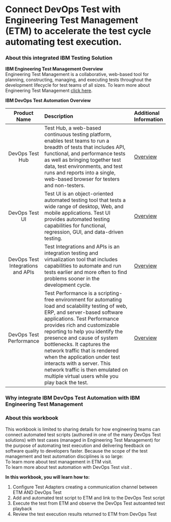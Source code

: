 # Connect DevOps Test with Engineering Test Management (ETM) to accelerate the test cycle automating test execution.

### About this integrated IBM Testing Solution

**IBM Engineering Test Management Overview**</br>
Engineering Test Management is a collaborative, web-based tool for planning, constructing, managing, and executing tests throughout the development lifecycle for test teams of all sizes. To learn more about Engineering Test Management [click here](https://www.ibm.com/docs/en/engineering-lifecycle-management-suite/test-management/7.1.0?topic=overview-engineering-test-management).

**IBM DevOps Test Automation Overview**

| **Product Name** | <div style="width:250px">**Description**</div>  | **Additional Information** |
|:-------------:|:------------- |:------------- |
| DevOps Test Hub | Test Hub, a web-based continuous testing platform, enables test teams to run a breadth of tests that includes API, functional, and performance tests as well as bringing together test data, test environments, and test runs and reports into a single, web-based browser for testers and non-testers. | [Overview](https://www.ibm.com/docs/en/devops-test-hub/11.0.6?topic=guide-introduction-devops-test-hub) |
| DevOps Test UI | Test UI is an object-oriented automated testing tool that tests a wide range of desktop, Web, and mobile applications. Test UI provides automated testing capabilities for functional, regression, GUI, and data-driven testing. | [Overview](https://www.ibm.com/docs/en/SSBLQQ_11.0.6/docs/topics/IntrotoRobotJ.html) |
| DevOps Test Integrations and APIs | Test Integrations and APIs is an integration testing and virtualization tool that includes capabilities to automate and run tests earlier and more often to find problems sooner in the development cycle.| [Overview](https://www.ibm.com/docs/en/devops-test-workbench/11.0.6?topic=started-overview-devops-test-integrations-apis) |
| DevOps Test Performance | Test Performance is a scripting-free environment for automating load and scalability testing of web, ERP, and server-based software applications. Test Performance provides rich and customizable reporting to help you identify the presence and cause of system bottlenecks. It captures the network traffic that is rendered when the application under test interacts with a server. This network traffic is then emulated on multiple virtual users while you play back the test. | [Overview](https://www.ibm.com/docs/en/devops-test-workbench/11.0.6?topic=started-devops-test-performance-overview) |

### Why integrate IBM DevOps Test Automation with IBM Engineering Test Management

### About this workbook
This workbook is limited to sharing details for how engineering teams can connect automated test scripts (authored in one of the many DevOps Test solutions) with test cases (managed in Engineering Test Management) for the purpose of automating test execution and delivering feedback on software quality to developers faster. Because the scope of the test management and test automation disciplines is so large:</br> 
To learn more about test management in ETM visit[](). </br>
To learn more about test automation with DevOps Test visit [](). </br>

**In this workbook, you will learn how to:**</br>
1. Configure Test Adapters creating a communication channel between ETM AND DevOps Test
2. Add and automated test script to ETM and link to the DevOps Test script
3. Execute the test from ETM and observe the DevOps Test autoamted test playback
4. Review the test execution results returned to ETM from DevOps Test
